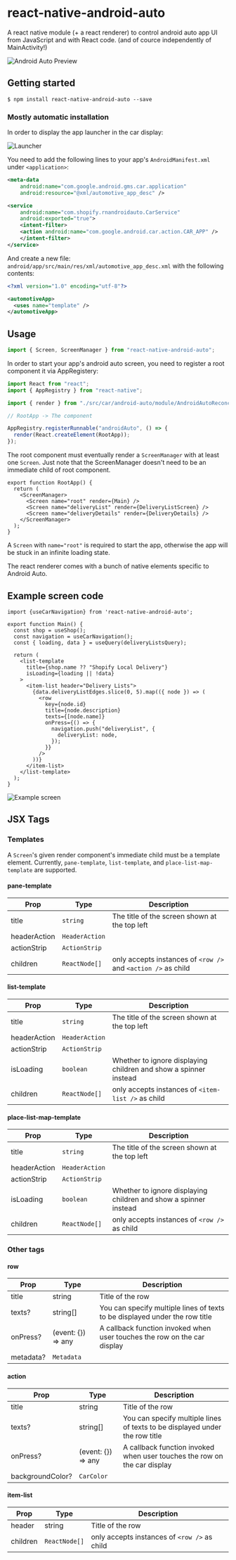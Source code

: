 # react-native-android-auto

A react native module (+ a react renderer) to control android auto app UI from JavaScript and with React code. (and of cource independently of MainActivity!)

![Android Auto Preview](./docs/android-auto-preview.gif)

## Getting started

`$ npm install react-native-android-auto --save`

### Mostly automatic installation

In order to display the app launcher in the car display:

![Launcher](./docs/launcher.png)

You need to add the following lines to your app's `AndroidManifest.xml` under `<application>`:

```xml
<meta-data
    android:name="com.google.android.gms.car.application"
    android:resource="@xml/automotive_app_desc" />

<service
    android:name="com.shopify.rnandroidauto.CarService"
    android:exported="true">
    <intent-filter>
    <action android:name="com.google.android.car.action.CAR_APP" />
    </intent-filter>
</service>
```

And create a new file: `android/app/src/main/res/xml/automotive_app_desc.xml` with the following contents:

```xml
<?xml version="1.0" encoding="utf-8"?>

<automotiveApp>
  <uses name="template" />
</automotiveApp>
```

## Usage

```javascript
import { Screen, ScreenManager } from "react-native-android-auto";
```

In order to start your app's android auto screen, you need to register a root component it via AppRegistery:

```ts
import React from "react";
import { AppRegistry } from "react-native";

import { render } from "./src/car/android-auto/module/AndroidAutoReconciler";

// RootApp -> The component

AppRegistry.registerRunnable("androidAuto", () => {
  render(React.createElement(RootApp));
});
```

The root component must eventually render a `ScreenManager` with at least one `Screen`. Just note that the ScreenManager doesn't need to be an immediate child of root component.

```tsx
export function RootApp() {
  return (
    <ScreenManager>
      <Screen name="root" render={Main} />
      <Screen name="deliveryList" render={DeliveryListScreen} />
      <Screen name="deliveryDetails" render={DeliveryDetails} />
    </ScreenManager>
  );
}
```

A `Screen` with `name="root"` is required to start the app, otherwise the app will be stuck in an infinite loading state.

The react renderer comes with a bunch of native elements specific to Android Auto.

## Example screen code

```tsx
import {useCarNavigation} from 'react-native-android-auto';

export function Main() {
  const shop = useShop();
  const navigation = useCarNavigation();
  const { loading, data } = useQuery(deliveryListsQuery);

  return (
    <list-template
      title={shop.name ?? "Shopify Local Delivery"}
      isLoading={loading || !data}
    >
      <item-list header="Delivery Lists">
        {data.deliveryListEdges.slice(0, 5).map(({ node }) => (
          <row
            key={node.id}
            title={node.description}
            texts={[node.name]}
            onPress={() => {
              navigation.push("deliveryList", {
                deliveryList: node,
              });
            }}
          />
        ))}
      </item-list>
    </list-template>
  );
}
```

![Example screen](./docs/preview-code-1.png)

## JSX Tags

### Templates

A `Screen`'s given render component's immediate child must be a template element. Currently, `pane-template`, `list-template`, and `place-list-map-template` are supported.

#### pane-template

| Prop         | Type           | Description                                                   |
| ------------ | -------------- | ------------------------------------------------------------- |
| title        | `string`       | The title of the screen shown at the top left                 |
| headerAction | `HeaderAction` |                                                               |
| actionStrip  | `ActionStrip`  |                                                               |
| children     | `ReactNode[]`  | only accepts instances of `<row />` and `<action />` as child |

#### list-template

| Prop         | Type           | Description                                                      |
| ------------ | -------------- | ---------------------------------------------------------------- |
| title        | `string`       | The title of the screen shown at the top left                    |
| headerAction | `HeaderAction` |                                                                  |
| actionStrip  | `ActionStrip`  |                                                                  |
| isLoading    | `boolean`      | Whether to ignore displaying children and show a spinner instead |
| children     | `ReactNode[]`  | only accepts instances of `<item-list />` as child               |

#### place-list-map-template

| Prop         | Type           | Description                                                      |
| ------------ | -------------- | ---------------------------------------------------------------- |
| title        | `string`       | The title of the screen shown at the top left                    |
| headerAction | `HeaderAction` |                                                                  |
| actionStrip  | `ActionStrip`  |                                                                  |
| isLoading    | `boolean`      | Whether to ignore displaying children and show a spinner instead |
| children     | `ReactNode[]`  | only accepts instances of `<row />` as child                     |

### Other tags

#### row

| Prop      | Type               | Description                                                                 |
| --------- | ------------------ | --------------------------------------------------------------------------- |
| title     | string             | Title of the row                                                            |
| texts?    | string[]           | You can specify multiple lines of texts to be displayed under the row title |
| onPress?  | (event: {}) => any | A callback function invoked when user touches the row on the car display    |
| metadata? | `Metadata`         |                                                                             |

#### action

| Prop             | Type               | Description                                                                 |
| ---------------- | ------------------ | --------------------------------------------------------------------------- |
| title            | string             | Title of the row                                                            |
| texts?           | string[]           | You can specify multiple lines of texts to be displayed under the row title |
| onPress?         | (event: {}) => any | A callback function invoked when user touches the row on the car display    |
| backgroundColor? | `CarColor`         |                                                                             |

#### item-list

| Prop     | Type          | Description                                  |
| -------- | ------------- | -------------------------------------------- |
| header   | string        | Title of the row                             |
| children | `ReactNode[]` | only accepts instances of `<row />` as child |
